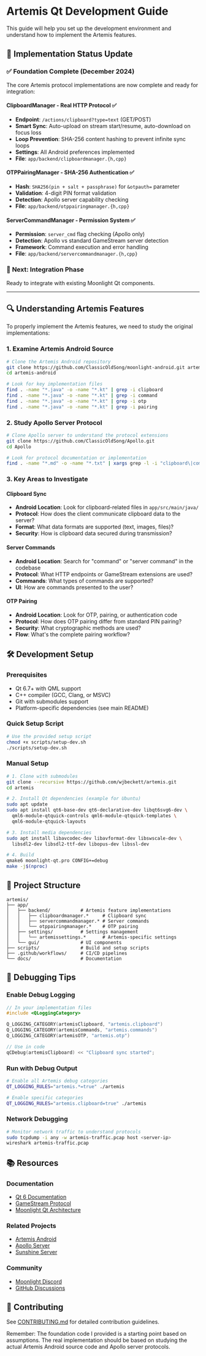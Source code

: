 # Artemis Qt Development Guide

This guide will help you set up the development environment and understand how to implement the Artemis features.

## 🎯 **Implementation Status Update**

### ✅ **Foundation Complete** (December 2024)
The core Artemis protocol implementations are now complete and ready for integration:

#### **ClipboardManager** - Real HTTP Protocol ✅
- **Endpoint**: `/actions/clipboard?type=text` (GET/POST)
- **Smart Sync**: Auto-upload on stream start/resume, auto-download on focus loss
- **Loop Prevention**: SHA-256 content hashing to prevent infinite sync loops
- **Settings**: All Android preferences implemented
- **File**: `app/backend/clipboardmanager.{h,cpp}`

#### **OTPPairingManager** - SHA-256 Authentication ✅
- **Hash**: `SHA256(pin + salt + passphrase)` for `&otpauth=` parameter
- **Validation**: 4-digit PIN format validation
- **Detection**: Apollo server capability checking
- **File**: `app/backend/otppairingmanager.{h,cpp}`

#### **ServerCommandManager** - Permission System ✅
- **Permission**: `server_cmd` flag checking (Apollo only)
- **Detection**: Apollo vs standard GameStream server detection
- **Framework**: Command execution and error handling
- **File**: `app/backend/servercommandmanager.{h,cpp}`

### 🔄 **Next: Integration Phase**
Ready to integrate with existing Moonlight Qt components.

---

## 🔍 Understanding Artemis Features

To properly implement the Artemis features, we need to study the original implementations:

### 1. Examine Artemis Android Source
```bash
# Clone the Artemis Android repository
git clone https://github.com/ClassicOldSong/moonlight-android.git artemis-android
cd artemis-android

# Look for key implementation files
find . -name "*.java" -o -name "*.kt" | grep -i clipboard
find . -name "*.java" -o -name "*.kt" | grep -i command
find . -name "*.java" -o -name "*.kt" | grep -i otp
find . -name "*.java" -o -name "*.kt" | grep -i pairing
```

### 2. Study Apollo Server Protocol
```bash
# Clone Apollo server to understand the protocol extensions
git clone https://github.com/ClassicOldSong/Apollo.git
cd Apollo

# Look for protocol documentation or implementation
find . -name "*.md" -o -name "*.txt" | xargs grep -l -i "clipboard\|command\|otp"
```

### 3. Key Areas to Investigate

#### Clipboard Sync
- **Android Location**: Look for clipboard-related files in `app/src/main/java/`
- **Protocol**: How does the client communicate clipboard data to the server?
- **Format**: What data formats are supported (text, images, files)?
- **Security**: How is clipboard data secured during transmission?

#### Server Commands
- **Android Location**: Search for "command" or "server command" in the codebase
- **Protocol**: What HTTP endpoints or GameStream extensions are used?
- **Commands**: What types of commands are supported?
- **UI**: How are commands presented to the user?

#### OTP Pairing
- **Android Location**: Look for OTP, pairing, or authentication code
- **Protocol**: How does OTP pairing differ from standard PIN pairing?
- **Security**: What cryptographic methods are used?
- **Flow**: What's the complete pairing workflow?

## 🛠️ Development Setup

### Prerequisites
- Qt 6.7+ with QML support
- C++ compiler (GCC, Clang, or MSVC)
- Git with submodules support
- Platform-specific dependencies (see main README)

### Quick Setup Script
```bash
# Use the provided setup script
chmod +x scripts/setup-dev.sh
./scripts/setup-dev.sh
```

### Manual Setup
```bash
# 1. Clone with submodules
git clone --recursive https://github.com/wjbeckett/artemis.git
cd artemis

# 2. Install Qt dependencies (example for Ubuntu)
sudo apt update
sudo apt install qt6-base-dev qt6-declarative-dev libqt6svg6-dev \
  qml6-module-qtquick-controls qml6-module-qtquick-templates \
  qml6-module-qtquick-layouts

# 3. Install media dependencies
sudo apt install libavcodec-dev libavformat-dev libswscale-dev \
  libsdl2-dev libsdl2-ttf-dev libopus-dev libssl-dev

# 4. Build
qmake6 moonlight-qt.pro CONFIG+=debug
make -j$(nproc)
```

## 📁 Project Structure

```
artemis/
├── app/
│   ├── backend/           # Artemis feature implementations
│   │   ├── clipboardmanager.*     # Clipboard sync
│   │   ├── servercommandmanager.* # Server commands
│   │   └── otppairingmanager.*    # OTP pairing
│   ├── settings/          # Settings management
│   │   └── artemissettings.*      # Artemis-specific settings
│   └── gui/               # UI components
├── scripts/               # Build and setup scripts
├── .github/workflows/     # CI/CD pipelines
└── docs/                  # Documentation
```

## 🐛 Debugging Tips

### Enable Debug Logging
```cpp
// In your implementation files
#include <QLoggingCategory>

Q_LOGGING_CATEGORY(artemisClipboard, "artemis.clipboard")
Q_LOGGING_CATEGORY(artemisCommands, "artemis.commands")
Q_LOGGING_CATEGORY(artemisOTP, "artemis.otp")

// Use in code
qCDebug(artemisClipboard) << "Clipboard sync started";
```

### Run with Debug Output
```bash
# Enable all Artemis debug categories
QT_LOGGING_RULES="artemis.*=true" ./artemis

# Enable specific categories
QT_LOGGING_RULES="artemis.clipboard=true" ./artemis
```

### Network Debugging
```bash
# Monitor network traffic to understand protocols
sudo tcpdump -i any -w artemis-traffic.pcap host <server-ip>
wireshark artemis-traffic.pcap
```

## 📚 Resources

### Documentation
- [Qt 6 Documentation](https://doc.qt.io/qt-6/)
- [GameStream Protocol](https://github.com/moonlight-stream/moonlight-docs/wiki/GameStream-Protocol)
- [Moonlight Qt Architecture](https://github.com/moonlight-stream/moonlight-qt/wiki)

### Related Projects
- [Artemis Android](https://github.com/ClassicOldSong/moonlight-android)
- [Apollo Server](https://github.com/ClassicOldSong/Apollo)
- [Sunshine Server](https://github.com/LizardByte/Sunshine)

### Community
- [Moonlight Discord](https://moonlight-stream.org/discord)
- [GitHub Discussions](https://github.com/wjbeckett/artemis/discussions)

## 🤝 Contributing

See [CONTRIBUTING.md](CONTRIBUTING.md) for detailed contribution guidelines.

Remember: The foundation code I provided is a starting point based on assumptions. The real implementation should be based on studying the actual Artemis Android source code and Apollo server protocols.